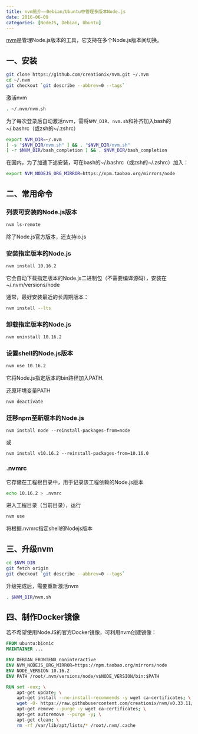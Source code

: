 ```yaml
---
title: nvm简介——Debian/Ubuntu中管理多版本Node.js
date: 2016-06-09
categories: [NodeJS, Debian, Ubuntu]
---
```


[nvm](https://github.com/creationix/nvm)是管理Node.js版本的工具，它支持在多个Node.js版本间切换。

## 一、安装

```bash
git clone https://github.com/creationix/nvm.git ~/.nvm
cd ~/.nvm
git checkout `git describe --abbrev=0 --tags`
```

激活nvm

```bash
. ~/.nvm/nvm.sh
```

为了每次登录后自动激活nvm，需将`NMV_DIR`、`nvm.sh`和补齐加入bash的~/.bashrc（或zsh的~/.zshrc）

```bash
export NVM_DIR=~/.nvm
[ -s "$NVM_DIR/nvm.sh" ] && . "$NVM_DIR/nvm.sh"
[ -r $NVM_DIR/bash_completion ] && . $NVM_DIR/bash_completion
```

在国内，为了加速下述安装，可在bash的~/.bashrc（或zsh的~/.zshrc）加入：

```bash
export NVM_NODEJS_ORG_MIRROR=https://npm.taobao.org/mirrors/node
```

## 二、常用命令

### 列表可安装的Node.js版本

```bash
nvm ls-remote
```

除了Node.js官方版本，还支持io.js

### 安装指定版本的Node.js

```bash
nvm install 10.16.2
```

它会自动下载指定版本的Node.js二进制包（不需要编译源码），安装在~/.nvm/versions/node

通常，最好安装最近的长周期版本：

```bash
nvm install --lts
```

### 卸载指定版本的Node.js

```bash
nvm uninstall 10.16.2
```

### 设置shell的Node.js版本
```bash
nvm use 10.16.2
```

它将Node.js指定版本的bin路径加入PATH.

还原环境变量PATH

```bash
nvm deactivate
```

### 迁移npm至新版本的Node.js

```
nvm install node --reinstall-packages-from=node
```

或

```
nvm install v10.16.2 --reinstall-packages-from=10.16.0
```

### .nvmrc

它存储在工程根目录中，用于记录该工程依赖的Node.js版本

```bash
echo 10.16.2 > .nvmrc
```

进入工程目录（当前目录），运行

```bash
nvm use
```

将根据.nvmrc指定shell的Nodejs版本


## 三、升级nvm

```bash
cd $NVM_DIR
git fetch origin
git checkout `git describe --abbrev=0 --tags`
```

升级完成后，需要重新激活nvm

```bash
. $NVM_DIR/nvm.sh
```

## 四、制作Docker镜像

若不希望使用NodeJS的官方Docker镜像，可利用nvm创建镜像：

```Dockerfile
FROM ubuntu:bionic
MAINTAINER ...

ENV DEBIAN_FRONTEND noninteractive
ENV NVM_NODEJS_ORG_MIRROR=https://npm.taobao.org/mirrors/node
ENV NODE_VERSION 10.16.2
ENV PATH /root/.nvm/versions/node/v$NODE_VERSION/bin:$PATH

RUN set -eux; \
    apt-get update; \
    apt-get install --no-install-recommends -y wget ca-certificates; \
    wget -O- https://raw.githubusercontent.com/creationix/nvm/v0.33.11/install.sh | bash; \
    apt-get remove --purge -y wget ca-certificates; \
    apt-get autoremove --purge -y; \
    apt-get clean; \
    rm -rf /var/lib/apt/lists/* /root/.nvm/.cache
```
